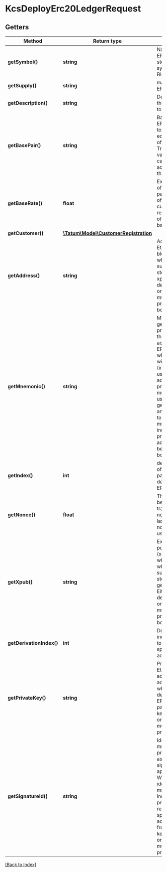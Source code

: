# KcsDeployErc20LedgerRequest

## Getters

Method | Return type | Description | Notes
------------ | ------------- | ------------- | -------------
**getSymbol()** | **string** | Name of the ERC20 token - stored as a symbol on Blockchain |
**getSupply()** | **string** | max supply of ERC20 token. |
**getDescription()** | **string** | Description of the ERC20 token |
**getBasePair()** | **string** | Base pair for ERC20 token. 1 token will be equal to 1 unit of base pair. Transaction value will be calculated according to this base pair. |
**getBaseRate()** | **float** | Exchange rate of the base pair. Each unit of the created curency will represent value of baseRate*1 basePair. | [optional] [default to 1]
**getCustomer()** | [**\Tatum\Model\CustomerRegistration**](CustomerRegistration.md) |  | [optional]
**getAddress()** | **string** | Address on Ethereum blockchain, where all initial supply will be stored. Either xpub and derivationIndex, or address must be present, not both. |
**getMnemonic()** | **string** | Mnemonic to generate private key for the deploy account of ERC20, from which the gas will be paid (index will be used). If address is not present, mnemonic is used to generate xpub and index is set to 1. Either mnemonic and index or privateKey and address must be present, not both. |
**getIndex()** | **int** | derivation index of address to pay for deployment of ERC20 |
**getNonce()** | **float** | The nonce to be set to the transaction; if not present, the last known nonce will be used | [optional]
**getXpub()** | **string** | Extended public key (xpub), from which address, where all initial supply will be stored, will be generated. Either xpub and derivationIndex, or address must be present, not both. |
**getDerivationIndex()** | **int** | Derivation index for xpub to generate specific deposit address. |
**getPrivateKey()** | **string** | Private key of Ethereum account address, from which gas for deployment of ERC20 will be paid. Private key, mnemonic or signature Id must be present. |
**getSignatureId()** | **string** | Identifier of the mnemonic / private key associated in signing application. When hash identifies mnemonic, index must be present to represent specific account to pay from. Private key, mnemonic or signature Id must be present. |

[[Back to Index]](../index.md)

